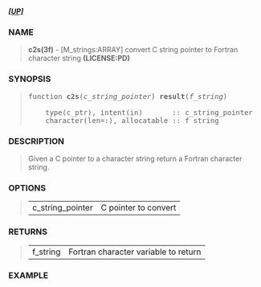 <?
<body>
  <a name="top" id="top"></a>

  <h5><a href="download.html">[UP]</a></h5>

  <div id="Container">
    <div id="Content">
      <div class="c5">
      </div><a name="0"></a>

      <h3><a name="0">NAME</a></h3>

      <blockquote>
        <b>c2s(3f)</b> - [M_strings:ARRAY] convert C string pointer to Fortran character string <b>(LICENSE:PD)</b>
      </blockquote><a name="contents" id="contents"></a>

      <h3><a name="8">SYNOPSIS</a></h3>

      <blockquote>
        <pre>
function <b>c2s</b>(<i>c_string_pointer</i>) <b>result</b>(<i>f_string</i>)
<br />    type(c_ptr), intent(in)       :: c_string_pointer
    character(len=:), allocatable :: f_string
</pre>
      </blockquote><a name="2"></a>

      <h3><a name="2">DESCRIPTION</a></h3>

      <blockquote>
        Given a C pointer to a character string return a Fortran character string.
      </blockquote><a name="3"></a>

      <h3><a name="3">OPTIONS</a></h3>

      <blockquote>
        <table cellpadding="3">
          <tr valign="top">
            <td class="c6" colspan="1">c_string_pointer</td>
            <td>C pointer to convert</td>
          </tr>

        </table>
      </blockquote><a name="4"></a>

      <h3><a name="4">RETURNS</a></h3>

      <blockquote>
        <table cellpadding="3">
          <tr valign="top">
            <td class="c6" colspan="1">f_string</td>
            <td>Fortran character variable to return</td>
          </tr>

        </table>
      </blockquote><a name="5"></a>

      <h3><a name="5">EXAMPLE</a></h3><a name="6"></a>

    </div>
  </div>
</body>
</html>
